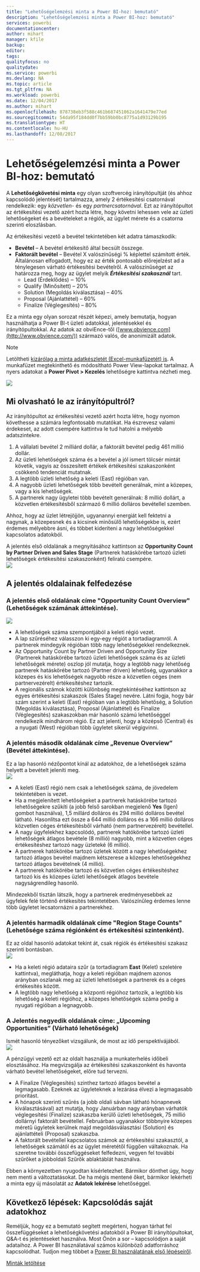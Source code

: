 ```yaml
---
title: "Lehetőségelemzési minta a Power BI-hoz: bemutató"
description: "Lehetőségelemzési minta a Power BI-hoz: bemutató"
services: powerbi
documentationcenter: 
author: mihart
manager: kfile
backup: 
editor: 
tags: 
qualityfocus: no
qualitydate: 
ms.service: powerbi
ms.devlang: NA
ms.topic: article
ms.tgt_pltfrm: NA
ms.workload: powerbi
ms.date: 12/04/2017
ms.author: mihart
ms.openlocfilehash: 878738eb3f588c461b687451062a1641479e77ed
ms.sourcegitcommit: 54da95f184dd0f7bb59bb0bc8775a1d93129b195
ms.translationtype: HT
ms.contentlocale: hu-HU
ms.lasthandoff: 12/08/2017
---
```

# <a name="opportunity-analysis-sample-for-power-bi-take-a-tour"></a>Lehetőségelemzési minta a Power BI-hoz: bemutató
A **Lehetőségkövetési minta** egy olyan szoftvercég irányítópultját (és ahhoz kapcsolódó jelentését) tartalmazza, amely 2 értékesítési csatornával rendelkezik: egy *közvetlen-* és egy *partnercsatornával*. Ezt az irányítópultot az értékesítési vezető azért hozta létre, hogy követni lehessen vele az üzleti lehetőségeket és a bevételeket a régiók, az ügylet mérete és a csatorna szerinti eloszlásban.

Az értékesítési vezető a bevétel tekintetében két adatra támaszkodik:

* **Bevétel** – A bevétel értékesítő által becsült összege.
* **Faktorált bevétel** – Bevétel X valószínűségi % képlettel számított érték. Általánosan elfogadott, hogy ez az érték pontosabb előrejelzést ad a ténylegesen várható értékesítési bevételről. A valószínűséget az határozza meg, hogy az ügylet melyik ***Értékesítési szakasznál*** tart.
  * Lead (Érdeklődés) ‒ 10%  
  * Qualify (Minősített) – 20%  
  * Solution (Megoldás kiválasztása) – 40%  
  * Proposal (Ajánlattétel) – 60%  
  * Finalize (Véglegesítés) – 80%

Ez a minta egy olyan sorozat részét képezi, amely bemutatja, hogyan használhatja a Power BI-t üzleti adatokkal, jelentésekkel és irányítópultokkal. Az adatok az obviEnce-től ([www.obvience.com](http://www.obvience.com/)) származó valós, de anonimizált adatok.

>[!Note] 
Letöltheti [kizárólag a minta adatkészletét (Excel-munkafüzetét) is](http://go.microsoft.com/fwlink/?LinkId=529782). A munkafüzet megtekinthető és módosítható Power View-lapokat tartalmaz.  A nyers adatokat a **Power Pivot > Kezelés** lehetőségre kattintva nézheti meg. 

![](media/sample-opportunity-analysis/opportunity1.png)

## <a name="what-is-our-dashboard-telling-us"></a>Mi olvasható le az irányítópultról?
Az irányítópultot az értékesítési vezető azért hozta létre, hogy nyomon követhesse a számára legfontosabb mutatókat. Ha észrevesz valami érdekeset, az adott csempére kattintva le tud hatolni a mélyebb adatszintekre.

1. A vállalati bevétel 2 milliárd dollár, a faktorált bevétel pedig 461 millió dollár.
2. Az üzleti lehetőségek száma és a bevétel a jól ismert tölcsér mintát követik, vagyis az összesített értékek értékesítési szakaszonként csökkenő tendenciát mutatnak.
3. A legtöbb üzleti lehetőség a keleti (East) régióban van. 
4. A nagyobb üzleti lehetőségek több bevételt generálnak, mint a közepes, vagy a kis lehetőségek.
5. A partnerek nagy ügyletei több bevételt generálnak: 8 millió dollárt, a közvetlen értékesítésből származó 6 millió dolláros bevétellel szemben. 

Ahhoz, hogy az üzlet létrejöjjön, ugyanannyi energiát kell fektetni a nagynak, a közepesnek és a kicsinek minősülő lehetőségekbe is, ezért érdemes mélyebbre ásni, és többet kideríteni a nagy lehetőségekkel kapcsolatos adatokból. 

A jelentés első oldalának a megnyitásához kattintson az **Opportunity Count by Partner Driven and Sales Stage** (Partnerek hatáskörébe tartozó üzleti lehetőségek értékesítési szakaszonként) feliratú csempére.  
![](media/sample-opportunity-analysis/opportunity2.png)

## <a name="explore-the-pages-in-the-report"></a>A jelentés oldalainak felfedezése
### <a name="page-1-of-our-report-is-titled-opportunity-count-overview"></a>A jelentés első oldalának címe "Opportunity Count Overview" (Lehetőségek számának áttekintése).
![](media/sample-opportunity-analysis/opportunity3.png)

* A lehetőségek száma szempontjából a keleti régió vezet.  
* A lap szűréséhez válasszon ki egy-egy régiót a tortadiagramról. A partnerek mindegyik régióban több nagy lehetőségekkel rendelkeznek.   
* Az Opportunity Count by Partner Driven and Opportunity Size (Partnerek hatáskörébe tartozó üzleti lehetőségek száma és az üzleti lehetőségek mérete) oszlop jól mutatja, hogy a legtöbb nagy lehetőség partnerek hatáskörébe tartozó (Partner driven) lehetőség, ugyanakkor a közepes és kis lehetőségek nagyobb része a közvetlen céges (nem partnervezérelt) értékesítéshez tartozik. 
* A regionális számok közötti különbség megtekintéséhez kattintson az egyes értékesítési szakaszok (Sales Stage) nevére. Látni fogja, hogy bár szám szerint a keleti (East) régióban van a legtöbb lehetőség, a Solution (Megoldás kiválasztása), Proposal (Ajánlattétel) és Finalize (Véglegesítés) szakaszokban már hasonló számú lehetőséggel rendelkezik mindhárom régió. Ez azt jelenti, hogy a középső (Central) és a nyugati (West) régióban több ügyletet sikerül végigvinni. 

### <a name="page-2-of-our-report-is-titled-revenue-overview"></a>A jelentés második oldalának címe „Revenue Overview” (Bevétel áttekintése).
Ez a lap hasonló nézőpontot kínál az adatokhoz, de a lehetőségek száma helyett a bevételt jeleníti meg.  
![](media/sample-opportunity-analysis/opportunity4.png)

* A keleti (East) régió nem csak a lehetőségek száma, de jövedelem tekintetében is vezet.  
* Ha a megjelenített lehetőségeket a partnerek hatáskörébe tartozó lehetőségekre szűkíti (a jobb felső sarokban megjelenő **Yes** (Igen) gombot használva), 1,5 millárd dolláros és 294 millió dolláros bevétel látható. Hasonlítsa ezt össze a 644 millió dolláros és a 166 millió dolláros közvetlen céges értékesítésből várható (nem partnervezérelt) bevétellel.  
* A nagy ügyfelekhez kapcsolódó, partnerek hatókörébe tartozó üzleti lehetőségek átlagos bevétele (8 millió) nagyobb, mint a közvetlen céges értékesítéshez tartozó nagy üzleteké (6 millió).  
* A partnerek hatókörébe tartozó üzletek között a nagy lehetőségekhez tartozó átlagos bevétel majdnem kétszerese a közepes lehetőségekhez tartozó átlagos bevételnek (4 millió).  
* A partnerek hatókörébe tartozó és közvetlen céges értékesítéshez tartozó kis és közepes üzleti lehetőségek átlagos bevétele nagyságrendileg hasonló.   

Mindezekből tisztán látszik, hogy a partnerek eredményesebbek az ügyfelek felé történő értékesítés tekintetében.  Valószínűleg érdemes lenne több ügyletet lecsatornázni a partnerekhez.

### <a name="page-3-of-our-report-is-titled-region-stage-counts"></a>A jelentés harmadik oldalának címe "Region Stage Counts" (Lehetősége száma régiónként és értékesítési szintenként).
Ez az oldal hasonló adatokat tekint át, csak régiók és értékesítési szakasz szerinti bontásban.  
![](media/sample-opportunity-analysis/opportunity5.png)

* Ha a keleti régió adataira szűr (a tortadiagram **East** (Kelet) szeletére kattintva), megláthatja, hogy a keleti régióban majdnem azonos arányban oszlanak meg az üzleti lehetőségek a partnerek és a céges értékesítés között. 
* A legtöbb nagy lehetőség a központi régióhoz tartozik, a legtöbb kis lehetőség a keleti régióhoz, a közepes lehetőségek száma pedig a nyugati régióban a legnagyobb. 

### <a name="page-4-of-our-report-is-titled-upcoming-opportunities"></a>A Jelentés negyedik oldalának címe: „Upcoming Opportunities” (Várható lehetőségek)
Ismét hasonló tényezőket vizsgálunk, de most az idő perspektívájából.  
![](media/sample-opportunity-analysis/opportunity6.png)

A pénzügyi vezető ezt az oldalt használja a munkaterhelés időbeli elosztásához. Ha megvizsgálja az értékesítési szakaszonként és havonta várható bevétel lehetőségeket, előre tud tervezni.

* A Finalize (Véglegesítés) szinthez tartozó átlagos bevétel a legmagasabb. Ezeknek az ügyleteknek a lezárása élvezi a legmagasabb prioritást.
* A hónapok szerinti szűrés (a jobb oldali sávban látható hónapnevek kiválasztásával) azt mutatja, hogy Januárban nagy arányban várhatók véglegesítési (Finalize) szakaszba kerülő üzleti lehetőségek, 75 millió dollárnyi faktorált bevétellel. Februárban ugyanakkor többnyire közepes méretű ügyletek kerülnek majd megoldásválasztási (Solution) és ajánlattételi (Proposal) szakaszba.
* A faktorált bevétellel kapcsolatos számok az értékesítési szakasztól, a lehetőségek számától és az ügylet méretétől függően váltakoznak. Ha szeretne további összefüggéseket felfedezni, vegyen fel további szűrőket a jobboldali Szűrők ablaktáblát használva.

Ebben a környezetben nyugodtan kísérletezhet. Bármikor dönthet úgy, hogy nem menti a változtatásokat. De ha mégis mentené őket, bármikor lekérheti a minta egy új másolatát az **Adatok lekérése** lehetőséggel.

## <a name="next-steps-connect-to-your-data"></a>Következő lépések: Kapcsolódás saját adatokhoz
Reméljük, hogy ez a bemutató segített megérteni, hogyan tárhat fel összefüggéseket a lehetőségkövetési adatokból a Power BI irányítópultokat, Q&A-t és jelentéseket használva. Most Önön a sor – kapcsolódjon a saját adataihoz. A Power BI használatával számos különböző adatforráshoz kapcsolódhat. Tudjon meg többet a [Power BI használatának első lépéseiről](service-get-started.md).

[Minták letöltése](sample-datasets.md)  

